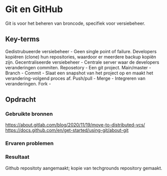 # Git en GitHub
Git is voor het beheren van broncode, specifiek voor versiebeheer. 

## Key-terms
Gedistrubueerde versiebeheer - Geen single point of failure. Developers kopiëren (clone) hun repositories, waardoor er meerdere backup kopiën zijn. 
Gecentraliseerde versiebeheer - Centrale server waar de developers veranderingen commiten. 
Reposetory - Een git project. 
Main/master - 
Branch -
Commit - Slaat een snapshot van het project op en maakt het verandering-volgend proces af. 
Push/pull -
Merge - Integreren van veranderingen. 
Fork -

## Opdracht
### Gebruikte bronnen
https://about.gitlab.com/blog/2020/11/19/move-to-distributed-vcs/
https://docs.github.com/en/get-started/using-git/about-git

### Ervaren problemen


### Resultaat
Github repositoty aangemaakt; kopie van techgrounds repository gemaakt. 
